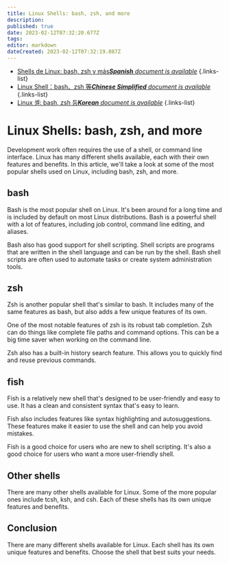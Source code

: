 ```yaml
---
title: Linux Shells: bash, zsh, and more
description: 
published: true
date: 2023-02-12T07:32:20.677Z
tags: 
editor: markdown
dateCreated: 2023-02-12T07:32:19.087Z
---
```


- [Shells de Linux: bash, zsh y más***Spanish** document is available*](/es/Knowledge-base/Linux/linux-shells-bash-zsh-and-more)
{.links-list}
- [Linux Shell：bash、zsh 等***Chinese Simplified** document is available*](/zh/Knowledge-base/Linux/linux-shells-bash-zsh-and-more)
{.links-list}
- [Linux 셸: bash, zsh 등***Korean** document is available*](/ko/Knowledge-base/Linux/linux-shells-bash-zsh-and-more)
{.links-list}


# Linux Shells: bash, zsh, and more

Development work often requires the use of a shell, or command line interface. Linux has many different shells available, each with their own features and benefits. In this article, we'll take a look at some of the most popular shells used on Linux, including bash, zsh, and more.

## bash

Bash is the most popular shell on Linux. It's been around for a long time and is included by default on most Linux distributions. Bash is a powerful shell with a lot of features, including job control, command line editing, and aliases.

Bash also has good support for shell scripting. Shell scripts are programs that are written in the shell language and can be run by the shell. Bash shell scripts are often used to automate tasks or create system administration tools.

## zsh

Zsh is another popular shell that's similar to bash. It includes many of the same features as bash, but also adds a few unique features of its own.

One of the most notable features of zsh is its robust tab completion. Zsh can do things like complete file paths and command options. This can be a big time saver when working on the command line.

Zsh also has a built-in history search feature. This allows you to quickly find and reuse previous commands.

## fish

Fish is a relatively new shell that's designed to be user-friendly and easy to use. It has a clean and consistent syntax that's easy to learn.

Fish also includes features like syntax highlighting and autosuggestions. These features make it easier to use the shell and can help you avoid mistakes.

Fish is a good choice for users who are new to shell scripting. It's also a good choice for users who want a more user-friendly shell.

## Other shells

There are many other shells available for Linux. Some of the more popular ones include tcsh, ksh, and csh. Each of these shells has its own unique features and benefits.

## Conclusion

There are many different shells available for Linux. Each shell has its own unique features and benefits. Choose the shell that best suits your needs.